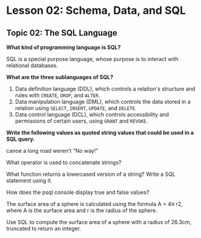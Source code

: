 # Lesson 02: Schema, Data, and SQL

## Topic 02: The SQL Language

**What kind of programming language is SQL?**

SQL is a special purpose language, whose purpose is to interact with relational databases.

**What are the three sublanguages of SQL?**

1. Data definition language (DDL), which controls a relation's structure and rules with `CREATE`, `DROP`, and `ALTER`.
2. Data manipulation language (DML), which controls the data stored in a relation using `SELECT`, `INSERT`, `UPDATE`, and `DELETE`.
3. Data control language (DCL), which controls accessibility and permissions of certain users, using `GRANT` and `REVOKE`.

**Write the following values as quoted string values that could be used in a SQL query.**

canoe
a long road
weren't
"No way!"

What operator is used to concatenate strings?


What function returns a lowercased version of a string? Write a SQL statement using it.


How does the psql console display true and false values?


The surface area of a sphere is calculated using the formula A = 4π r2, where A is the surface area and r is the radius of the sphere.

Use SQL to compute the surface area of a sphere with a radius of 26.3cm, truncated to return an integer.

